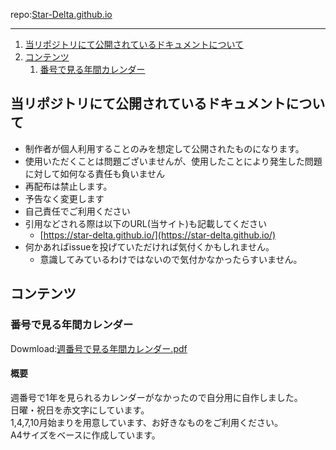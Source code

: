 repo:[Star-Delta.github.io](https://github.com/Star-Delta/Star-Delta.github.io)

----
1. [当リポジトリにて公開されているドキュメントについて](#当リポジトリにて公開されているドキュメントについて)
2. [コンテンツ](#コンテンツ)
   1. [番号で見る年間カレンダー](#番号で見る年間カレンダー)

## 当リポジトリにて公開されているドキュメントについて
* 制作者が個人利用することのみを想定して公開されたものになります。
* 使用いただくことは問題ございませんが、使用したことにより発生した問題に対して如何なる責任も負いません
* 再配布は禁止します。
* 予告なく変更します
* 自己責任でご利用ください
* 引用などされる際は以下のURL(当サイト)も記載してください
  * [https://star-delta.github.io/](https://star-delta.github.io/)
* 何かあればissueを投げていただければ気付くかもしれません。
  * 意識してみているわけではないので気付かなかったらすいません。

## コンテンツ
### 番号で見る年間カレンダー
Dowmload:[週番号で見る年間カレンダー.pdf](https://github.com/Star-Delta/Star-Delta.github.io/tree/main/AnnualCalendar)

#### 概要
週番号で1年を見られるカレンダーがなかったので自分用に自作しました。  
日曜・祝日を赤文字にしています。  
1,4,7,10月始まりを用意しています、お好きなものをご利用ください。  
A4サイズをベースに作成しています。  